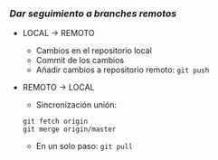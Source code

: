 ### *Dar seguimiento a branches remotos*

* LOCAL → REMOTO
	* Cambios en el repositorio local
	* Commit de los cambios
	* Añadir cambios a repositorio remoto:
	`git push`
	
* REMOTO → LOCAL
	* Sincronización unión:
	~~~
	git fetch origin
	git merge origin/master
	~~~
	* En un solo paso:
	`git pull`

